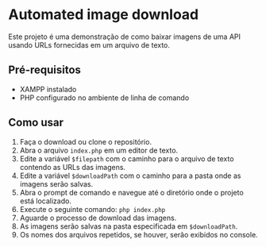 # Automated image download

Este projeto é uma demonstração de como baixar imagens de uma API usando URLs fornecidas em um arquivo de texto.

## Pré-requisitos

- XAMPP instalado
- PHP configurado no ambiente de linha de comando

## Como usar

1. Faça o download ou clone o repositório.
2. Abra o arquivo `index.php` em um editor de texto.
3. Edite a variável `$filepath` com o caminho para o arquivo de texto contendo as URLs das imagens.
4. Edite a variável `$downloadPath` com o caminho para a pasta onde as imagens serão salvas.
5. Abra o prompt de comando e navegue até o diretório onde o projeto está localizado.
6. Execute o seguinte comando: `php index.php`
7. Aguarde o processo de download das imagens.
8. As imagens serão salvas na pasta especificada em `$downloadPath`.
9. Os nomes dos arquivos repetidos, se houver, serão exibidos no console.

